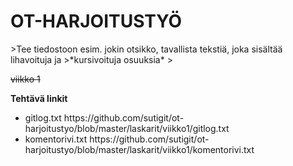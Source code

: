 <h1>OT-HARJOITUSTYÖ</h1>
>Tee tiedostoon esim. jokin otsikko, tavallista tekstiä, joka sisältää lihavoituja ja 
>*kursivoituja osuuksia*
>

~~viikko 1~~

<strong>**Tehtävä linkit**</strong>
<ul>
  <li>gitlog.txt https://github.com/sutigit/ot-harjoitustyo/blob/master/laskarit/viikko1/gitlog.txt</li>
  <li>komentorivi.txt https://github.com/sutigit/ot-harjoitustyo/blob/master/laskarit/viikko1/komentorivi.txt</li>
</ul>




